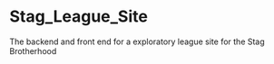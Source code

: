 # Stag_League_Site
The backend and front end for a exploratory league site for the Stag Brotherhood
